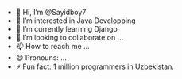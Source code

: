 - 👋 Hi, I’m @Sayidboy7
- 👀 I’m interested in Java Developping
- 🌱 I’m currently learning Django 
- 💞️ I’m looking to collaborate on ...
- 📫 How to reach me ...
- 😄 Pronouns: ...
- ⚡ Fun fact: 1 million programmers in Uzbekistan.

<!---
Sayidboy7/Sayidboy7 is a ✨ special ✨ repository because its `README.md` (this file) appears on your GitHub profile.
You can click the Preview link to take a look at your changes.
--->
